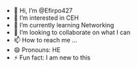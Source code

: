- 👋 Hi, I’m @Efirpo427
- 👀 I’m interested in CEH
- 🌱 I’m currently learning Networking
- 💞️ I’m looking to collaborate on what I can
- 📫 How to reach me ...
- 😄 Pronouns: HE
- ⚡ Fun fact: I am new to this

<!---
Efirpo427/Efirpo427 is a ✨ special ✨ repository because its `README.md` (this file) appears on your GitHub profile.
You can click the Preview link to take a look at your changes.
--->

